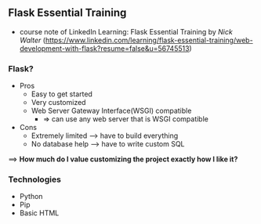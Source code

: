 ## Flask Essential Training
- course note of LinkedIn Learning: Flask Essential Training by _Nick Walter_
    (https://www.linkedin.com/learning/flask-essential-training/web-development-with-flask?resume=false&u=56745513)

### Flask?
- Pros
    - Easy to get started
    - Very customized
    - Web Server Gateway Interface(WSGI) compatible
        - => can use any web server that is WSGI compatible
- Cons
    - Extremely limited --> have to build everything
    - No database help --> have to write custom SQL

==> **How much do I value customizing the project exactly how I like it?**


### Technologies
- Python
- Pip
- Basic HTML